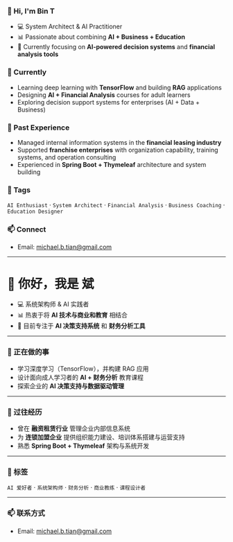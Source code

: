 ### 👋 Hi, I'm Bin T

- 💻 System Architect & AI Practitioner  
- 📊 Passionate about combining **AI + Business + Education**  
- 🚀 Currently focusing on **AI-powered decision systems** and **financial analysis tools**

### 🌱 Currently

- Learning deep learning with **TensorFlow** and building **RAG** applications  
- Designing **AI + Financial Analysis** courses for adult learners  
- Exploring decision support systems for enterprises (AI + Data + Business)

### 🏢 Past Experience

- Managed internal information systems in the **financial leasing industry**  
- Supported **franchise enterprises** with organization capability, training systems, and operation consulting  
- Experienced in **Spring Boot + Thymeleaf** architecture and system building  

### 🔖 Tags

`AI Enthusiast` · `System Architect` · `Financial Analysis` · `Business Coaching` · `Education Designer`  

### 📫 Connect

- Email: michael.b.tian@gmail.com  


---

# 👋 你好，我是 斌

- 💻 系统架构师 & AI 实践者  
- 📊 热衷于将 **AI 技术与商业和教育** 相结合  
- 🚀 目前专注于 **AI 决策支持系统** 和 **财务分析工具**  

---

### 🌱 正在做的事
- 学习深度学习（TensorFlow），并构建 RAG 应用  
- 设计面向成人学习者的 **AI + 财务分析** 教育课程  
- 探索企业的 **AI 决策支持与数据驱动管理**  

---

### 🏢 过往经历
- 曾在 **融资租赁行业** 管理企业内部信息系统  
- 为 **连锁加盟企业** 提供组织能力建设、培训体系搭建与运营支持  
- 熟悉 **Spring Boot + Thymeleaf** 架构与系统开发  

---

### 🔖 标签
`AI 爱好者` · `系统架构师` · `财务分析` · `商业教练` · `课程设计者`

---

### 📫 联系方式
- Email: michael.b.tian@gmail.com


<!---
CaveBin/Bin is a ✨ special ✨ repository because its `README.md` (this file) appears on your GitHub profile.
You can click the Preview link to take a look at your changes.
--->

